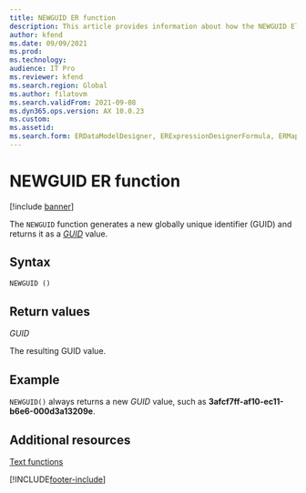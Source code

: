 ```yaml
---
title: NEWGUID ER function
description: This article provides information about how the NEWGUID Electronic reporting (ER) function is used.
author: kfend
ms.date: 09/09/2021
ms.prod: 
ms.technology: 
audience: IT Pro
ms.reviewer: kfend
ms.search.region: Global
ms.author: filatovm
ms.search.validFrom: 2021-09-08
ms.dyn365.ops.version: AX 10.0.23
ms.custom: 
ms.assetid: 
ms.search.form: ERDataModelDesigner, ERExpressionDesignerFormula, ERMappedFormatDesigner, ERModelMappingDesigner
---
```


# NEWGUID ER function

[!include [banner](../includes/banner.md)]

The `NEWGUID` function generates a new globally unique identifier (GUID) and returns it as a *[GUID](er-formula-supported-data-types-primitive.md#guid)* value.

## Syntax

```vb
NEWGUID ()
```

## Return values

*GUID*

The resulting GUID value.

## Example

`NEWGUID()` always returns a new *GUID* value, such as **3afcf7ff-af10-ec11-b6e6-000d3a13209e**.

## Additional resources

[Text functions](er-functions-category-text.md)

[!INCLUDE[footer-include](../../../includes/footer-banner.md)]
